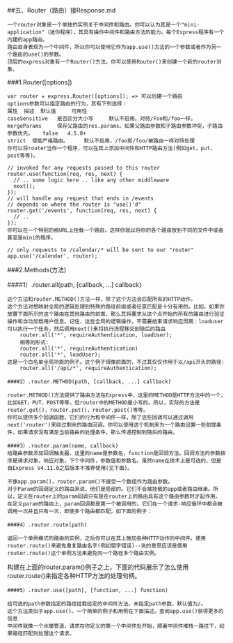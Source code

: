 ##五、Router（路由）接Response.md

    一个router对象是一个单独的实例关于中间件和路由。你可以认为其是一个"mini-application"（迷你程序），其具有操作中间件和路由方法的能力。每个Express程序有一个内建的app路由。
    路由自身表现为一个中间件，所以你可以使用它作为app.use()方法的一个参数或者作为另一个路由的use()的参数。
    顶层的express对象有一个Router()方法，你可以使用Router()来创建一个新的router对象。

###1.Router([options])

    var router = express.Router([options]); => 可以创建一个路由
    options参数可以指定路由的行为，其有下列选择：
    属性 	描述 	默认值 	可用性
    caseSensitive 	是否区分大小写 	默认不启用。对待/Foo和/foo一样。 	
    mergeParams 	保存父路由的res.params。如果父路由参数和子路由参数冲突，子路由参数优先。 	false 	4.5.0+
    strict 	使能严格路由。 	默认不启用，/foo和/foo/被路由一样对待处理 	
    你可以将router当作一个程序，可以在其上添加中间件和HTTP路由方法(例如get，put，post等等)。

    // invoked for any requests passed to this router
    router.use(function(req, res, next) {
      // .. some logic here .. like any other middleware
      next();
    });
    // will handle any request that ends in /events
    // depends on where the router is "use()'d"
    router.get('/events', function(req, res, next) {
      // ..
    });
    你可以在一个特别的根URL上挂载一个路由，这样你就以将你的各个路由放到不同的文件中或者甚至是mini的程序。
    
    // only requests to /calendar/* will be sent to our "router"
    app.use('/calendar', router);

###2.Methods(方法)

####1）.router.all(path, [callback, ...] callback)

    这个方法和router.METHOD()方法一样，除了这个方法会匹配所有的HTTP动作。
    这个方法对想映射全局的逻辑处理到特殊的路径前缀或者任意匹配是十分有用的。比如，如果你放置下面所示的这个路由在其他路由的前面，那么其将要求从这个点开始的所有的路由进行验证操作和自动加载用户信息。记住，这些全局的逻辑操作，不需要结束请求响应周期：loaduser可以执行一个任务，然后调用next()来将执行流程移交到随后的路由
        router.all('*', requireAuthentication, loadUser);
        相等的形式:
        router.all('*', requireAuthentication)
        router.all('*', loadUser);
    这是一个白名单全局功能的例子。这个例子很像前面的，不过其仅仅作用于以/api开头的路径:
        router.all('/api/*', requireAuthentication);

    ####2）.router.METHOD(path, [callback, ...] callback)
    
    router.METHOD()方法提供了路由方法在Express中，这里的METHOD是HTTP方法中的一个，比如GET，PUT，POST等等，但router中的METHOD是小写的。所以，实际的方法是router.get()，router.put()，router.post()等等。
    你可以提供多个回调函数，它们的行为和中间件一样，除了这些回调可以通过调用next('router')来绕过剩余的路由回调。你可以使用这个机制来为一个路由设置一些前提条件，如果请求没有满足当前路由的处理条件，那么传递控制到随后的路由。 

    ####3）.router.param(name, callback)
    给路由参数添加回调触发器，这里的name是参数名，function是回调方法。回调方法的参数按序是请求对象，响应对象，下个中间件，参数值和参数名。虽然name在技术上是可选的，但是自Express V4.11.0之后版本不推荐使用(见下面)。

    不像app.param()，router.param()不接受一个数组作为路由参数。
    对于Param的回调定义的路由来说，他们是局部的。它们不会被挂载的app或者路由继承。所以，定义在router上的param回调只有是在router上的路由具有这个路由参数时才起作用。
    在定义param的路由上，param回调都是第一个被调用的，它们在一个请求-响应循环中都会被调用一次并且只有一次，即使多个路由都匹配，如下面的例子：

    ####4）.router.route(path)

    返回一个单例模式的路由的实例，之后你可以在其上施加各种HTTP动作的中间件。使用router.route()来避免重复路由名字(例如错字错误)--说的意思应该是使用router.route()这个单例方法来避免同一个路径多个路由实例。

构建在上面的router.param()例子之上，下面的代码展示了怎么使用router.route()来指定各种HTTP方法的处理句柄。

    ####5）.router.use([path], [function, ...] function)

    给可选的path参数指定的路径挂载给定的中间件方法，未指定path参数，默认值为/。
    这个方法类似于app.use()。一个简单的例子和用例在下面描述。查阅app.use()获得更多的信息
    中间件就像一个水暖管道，请求在你定义的第一个中间件处开始，顺着中间件堆栈一路往下，如果路径匹配则处理这个请求。
